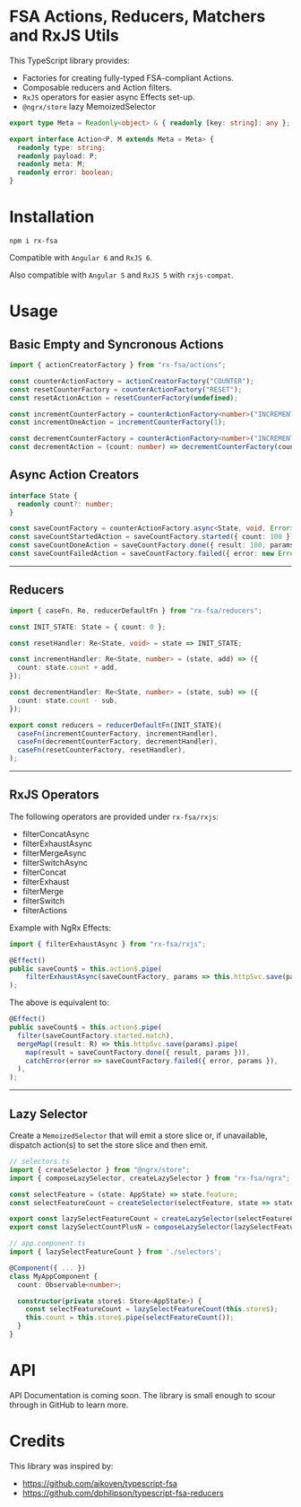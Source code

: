 # FSA Actions, Reducers, Matchers and RxJS Utils

This TypeScript library provides:

- Factories for creating fully-typed FSA-compliant Actions.
- Composable reducers and Action filters.
- `RxJS` operators for easier async Effects set-up.
- `@ngrx/store` lazy MemoizedSelector

```ts
export type Meta = Readonly<object> & { readonly [key: string]: any };

export interface Action<P, M extends Meta = Meta> {
  readonly type: string;
  readonly payload: P;
  readonly meta: M;
  readonly error: boolean;
}
```

# Installation

```
npm i rx-fsa
```

Compatible with `Angular 6` and `RxJS 6`.

Also compatible with `Angular 5` and `RxJS 5` with `rxjs-compat`.

# Usage

## Basic Empty and Syncronous Actions

```ts
import { actionCreatorFactory } from "rx-fsa/actions";

const counterActionFactory = actionCreatorFactory("COUNTER");
const resetCounterFactory = counterActionFactory("RESET");
const resetActionAction = resetCounterFactory(undefined);

const incrementCounterFactory = counterActionFactory<number>("INCREMENT");
const incrementOneAction = incrementCounterFactory(1);

const decrementCounterFactory = counterActionFactory<number>("INCREMENT");
const decrementAction = (count: number) => decrementCounterFactory(count);
```

## Async Action Creators

```ts
interface State {
  readonly count?: number;
}

const saveCountFactory = counterActionFactory.async<State, void, Error>("SAVE");
const saveCountStartedAction = saveCountFactory.started({ count: 100 });
const saveCountDoneAction = saveCountFactory.done({ result: 100, params: { count: 100 } });
const saveCountFailedAction = saveCountFactory.failed({ error: new Error("File not saved."), params: { count: 100 } });
```

---

## Reducers

```ts
import { caseFn, Re, reducerDefaultFn } from "rx-fsa/reducers";

const INIT_STATE: State = { count: 0 };

const resetHandler: Re<State, void> = state => INIT_STATE;

const incrementHandler: Re<State, number> = (state, add) => ({
  count: state.count + add,
});

const decrementHandler: Re<State, number> = (state, sub) => ({
  count: state.count - sub,
});

export const reducers = reducerDefaultFn(INIT_STATE)(
  caseFn(incrementCounterFactory, incrementHandler),
  caseFn(decrementCounterFactory, decrementHandler),
  caseFn(resetCounterFactory, resetHandler),
);
```

---

## RxJS Operators

The following operators are provided under `rx-fsa/rxjs`:
- filterConcatAsync
- filterExhaustAsync
- filterMergeAsync
- filterSwitchAsync
- filterConcat
- filterExhaust
- filterMerge
- filterSwitch
- filterActions

Example with NgRx Effects:
```ts
import { filterExhaustAsync } from "rx-fsa/rxjs";

@Effect()
public saveCount$ = this.action$.pipe(
    filterExhaustAsync(saveCountFactory, params => this.httpSvc.save(params)),
);
```
The above is equivalent to:
```ts
@Effect()
public saveCount$ = this.action$.pipe(
  filter(saveCountFactory.started.match),
  mergeMap((result: R) => this.httpSvc.save(params).pipe(
    map(result = saveCountFactory.done({ result, params })),
    catchError(error => saveCountFactory.failed({ error, params }),
  ),
);
```

---

## Lazy Selector

Create a `MemoizedSelector` that will emit a store slice or, if unavailable, dispatch action(s) to set the store slice and then emit.

```ts
// selectors.ts
import { createSelector } from "@ngrx/store";
import { composeLazySelector, createLazySelector } from "rx-fsa/ngrx";

const selectFeature = (state: AppState) => state.feature;
const selectFeatureCount = createSelector(selectFeature, state => state.counter);

export const lazySelectFeatureCount = createLazySelector(selectFeatureCount, loadFeatureAction.started(undefined));
export const lazySelectCountPlusN = composeLazySelector(lazySelectFeatureCount, lazySelectN)((count, n) => count + n);
```

```ts
// app.component.ts
import { lazySelectFeatureCount } from './selectors';

@Component({ ... })
class MyAppComponent {
  count: Observable<number>;

  constructor(private store$: Store<AppState>) {
    const selectFeatureCount = lazySelectFeatureCount(this.store$);
    this.count = this.store$.pipe(selectFeatureCount());
  }
}
```

# API

API Documentation is coming soon. The library is small enough to scour through in GitHub to learn more.

# Credits

This library was inspired by:
- https://github.com/aikoven/typescript-fsa
- https://github.com/dphilipson/typescript-fsa-reducers
